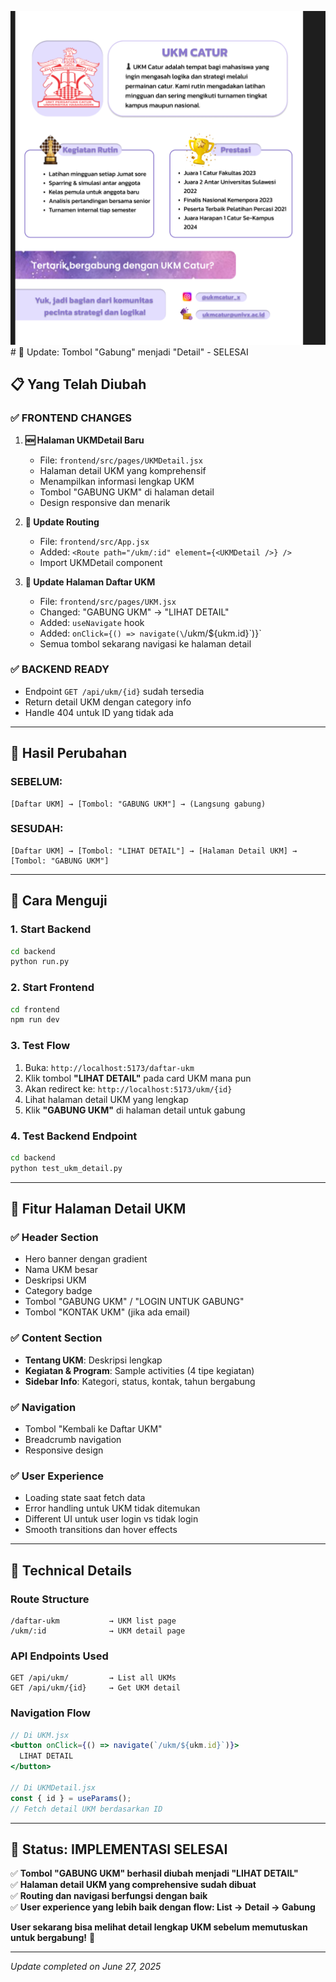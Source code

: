 ![alt text](image.png)# 🔄 Update: Tombol "Gabung" menjadi "Detail" - SELESAI

## 📋 Yang Telah Diubah

### ✅ **FRONTEND CHANGES**

1. **🆕 Halaman UKMDetail Baru**
   - File: `frontend/src/pages/UKMDetail.jsx`
   - Halaman detail UKM yang komprehensif
   - Menampilkan informasi lengkap UKM
   - Tombol "GABUNG UKM" di halaman detail
   - Design responsive dan menarik

2. **🔄 Update Routing**
   - File: `frontend/src/App.jsx`
   - Added: `<Route path="/ukm/:id" element={<UKMDetail />} />`
   - Import UKMDetail component

3. **🔄 Update Halaman Daftar UKM**
   - File: `frontend/src/pages/UKM.jsx`
   - Changed: "GABUNG UKM" → "LIHAT DETAIL"
   - Added: `useNavigate` hook
   - Added: `onClick={() => navigate(\`/ukm/${ukm.id}\`)}`
   - Semua tombol sekarang navigasi ke halaman detail

### ✅ **BACKEND READY**
- Endpoint `GET /api/ukm/{id}` sudah tersedia
- Return detail UKM dengan category info
- Handle 404 untuk ID yang tidak ada

---

## 🎯 **Hasil Perubahan**

### **SEBELUM:**
```
[Daftar UKM] → [Tombol: "GABUNG UKM"] → (Langsung gabung)
```

### **SESUDAH:**
```
[Daftar UKM] → [Tombol: "LIHAT DETAIL"] → [Halaman Detail UKM] → [Tombol: "GABUNG UKM"]
```

---

## 🚀 **Cara Menguji**

### **1. Start Backend**
```bash
cd backend
python run.py
```

### **2. Start Frontend**
```bash
cd frontend
npm run dev
```

### **3. Test Flow**
1. Buka: `http://localhost:5173/daftar-ukm`
2. Klik tombol **"LIHAT DETAIL"** pada card UKM mana pun
3. Akan redirect ke: `http://localhost:5173/ukm/{id}`
4. Lihat halaman detail UKM yang lengkap
5. Klik **"GABUNG UKM"** di halaman detail untuk gabung

### **4. Test Backend Endpoint**
```bash
cd backend
python test_ukm_detail.py
```

---

## 🎨 **Fitur Halaman Detail UKM**

### **✅ Header Section**
- Hero banner dengan gradient
- Nama UKM besar
- Deskripsi UKM
- Category badge
- Tombol "GABUNG UKM" / "LOGIN UNTUK GABUNG"
- Tombol "KONTAK UKM" (jika ada email)

### **✅ Content Section**
- **Tentang UKM**: Deskripsi lengkap
- **Kegiatan & Program**: Sample activities (4 tipe kegiatan)
- **Sidebar Info**: Kategori, status, kontak, tahun bergabung

### **✅ Navigation**
- Tombol "Kembali ke Daftar UKM"
- Breadcrumb navigation
- Responsive design

### **✅ User Experience**
- Loading state saat fetch data
- Error handling untuk UKM tidak ditemukan
- Different UI untuk user login vs tidak login
- Smooth transitions dan hover effects

---

## 🔧 **Technical Details**

### **Route Structure**
```
/daftar-ukm           → UKM list page
/ukm/:id              → UKM detail page
```

### **API Endpoints Used**
```
GET /api/ukm/         → List all UKMs  
GET /api/ukm/{id}     → Get UKM detail
```

### **Navigation Flow**
```jsx
// Di UKM.jsx
<button onClick={() => navigate(`/ukm/${ukm.id}`)}>
  LIHAT DETAIL
</button>

// Di UKMDetail.jsx
const { id } = useParams();
// Fetch detail UKM berdasarkan ID
```

---

## 🎉 **Status: IMPLEMENTASI SELESAI**

✅ **Tombol "GABUNG UKM" berhasil diubah menjadi "LIHAT DETAIL"**  
✅ **Halaman detail UKM yang comprehensive sudah dibuat**  
✅ **Routing dan navigasi berfungsi dengan baik**  
✅ **User experience yang lebih baik dengan flow: List → Detail → Gabung**

**User sekarang bisa melihat detail lengkap UKM sebelum memutuskan untuk bergabung!** 🚀

---

*Update completed on June 27, 2025*
